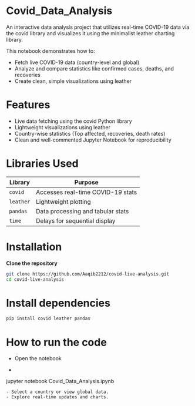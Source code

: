 # Covid_Data_Analysis
An interactive data analysis project that utilizes real-time COVID-19 data via the covid library and visualizes it using the minimalist leather charting library.

This notebook demonstrates how to:
- Fetch live COVID-19 data (country-level and global)
- Analyze and compare statistics like confirmed cases, deaths, and recoveries
- Create clean, simple visualizations using leather
# Features
- Live data fetching using the covid Python library
- Lightweight visualizations using leather
- Country-wise statistics (Top affected, recoveries, death rates)
- Clean and well-commented Jupyter Notebook for reproducibility
# Libraries Used
| Library   | Purpose                           |
| --------- | --------------------------------- |
| `covid`   | Accesses real-time COVID-19 stats |
| `leather` | Lightweight plotting              |
| `pandas`  | Data processing and tabular stats |
| `time`    | Delays for sequential display     |
# Installation
**Clone the repository**
 ```bash
git clone https://github.com/Aaqib2212/covid-live-analysis.git
cd covid-live-analysis
```
# Install dependencies
```bash
pip install covid leather pandas
```
# How to run the code
- Open the notebook
-  ```bash
jupyter notebook Covid_Data_Analysis.ipynb
   ```
- Select a country or view global data.
- Explore real-time updates and charts.


